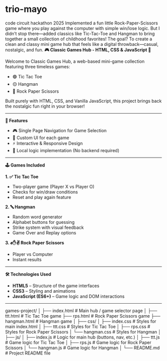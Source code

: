 # trio-mayo
code circuit hackathon 2025 
Implemented a fun little Rock-Paper-Scissors game where you play against the computer with simple win/lose logic. But I didn’t stop there—added classics like Tic-Tac-Toe and Hangman to bring together a small collection of childhood favorites!
The goal?
To create a clean and classy mini game hub that feels like a digital throwback—casual, nostalgic, and fun.
**🎮 Classic Games Hub - HTML, CSS & JavaScript 🎉**

Welcome to Classic Games Hub, a web-based mini-game collection featuring three timeless games:

- 🟢 Tic Tac Toe
- 🟡 Hangman
- 🔴 Rock Paper Scissors

Built purely with HTML, CSS, and Vanilla JavaScript, this project brings back the nostalgic fun right in your browser!

---

**📌 Features**

- 🎮 Single Page Navigation for Game Selection
- 🎨 Custom UI for each game
- ⚡ Interactive & Responsive Design
- 🧠 Local logic implementation (No backend required)

---

**🕹️ Games Included**

**1. ✅ Tic Tac Toe**

- Two-player game (Player X vs Player O)
- Checks for win/draw conditions
- Reset and play again feature

**2. 🔤 Hangman**

- Random word generator
- Alphabet buttons for guessing
- Strike system with visual feedback
- Game Over and Replay options

**3. ✊✋✌️ Rock Paper Scissors**

- Player vs Computer
- Instant results

---

**🛠️ Technologies Used**

- **HTML5** – Structure of the game interfaces
- **CSS3** – Styling and animations
- **JavaScript (ES6+)** – Game logic and DOM interactions

---

games-project/ │ ├── index.html # Main hub / game selector page │ ├── ttt.html # Tic Tac Toe game ├── rps.html # Rock Paper Scissors game ├── hangman.html # Hangman game │ ├── css/ │ ├── index.css # Styles for main index.html │ ├── ttt.css # Styles for Tic Tac Toe │ ├── rps.css # Styles for Rock Paper Scissors │ └── hangman.css # Styles for Hangman │ ├── js/ │ ├── index.js # Logic for main hub (buttons, nav, etc.) │ ├── ttt.js # Game logic for Tic Tac Toe │ ├── rps.js # Game logic for Rock Paper Scissors │ └── hangman.js # Game logic for Hangman │ └── README.md # Project README file
